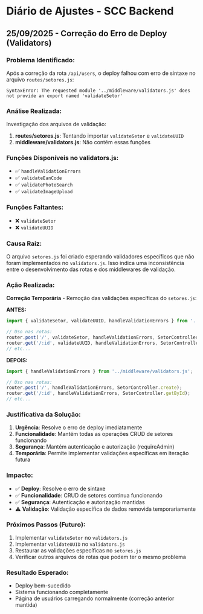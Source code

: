 # Diário de Ajustes - SCC Backend

## 25/09/2025 - Correção do Erro de Deploy (Validators)

### Problema Identificado:
Após a correção da rota `/api/users`, o deploy falhou com erro de sintaxe no arquivo `routes/setores.js`:

```
SyntaxError: The requested module '../middleware/validators.js' does not provide an export named 'validateSetor'
```

### Análise Realizada:
Investigação dos arquivos de validação:

1. **routes/setores.js**: Tentando importar `validateSetor` e `validateUUID`
2. **middleware/validators.js**: Não contém essas funções

### Funções Disponíveis no validators.js:
- ✅ `handleValidationErrors`
- ✅ `validateEanCode`
- ✅ `validatePhotoSearch`
- ✅ `validateImageUpload`

### Funções Faltantes:
- ❌ `validateSetor`
- ❌ `validateUUID`

### Causa Raiz:
O arquivo `setores.js` foi criado esperando validadores específicos que não foram implementados no `validators.js`. Isso indica uma inconsistência entre o desenvolvimento das rotas e dos middlewares de validação.

### Ação Realizada:
**Correção Temporária** - Remoção das validações específicas do `setores.js`:

**ANTES:**
```javascript
import { validateSetor, validateUUID, handleValidationErrors } from '../middleware/validators.js';

// Uso nas rotas:
router.post('/', validateSetor, handleValidationErrors, SetorController.create);
router.get('/:id', validateUUID, handleValidationErrors, SetorController.getById);
// etc...
```

**DEPOIS:**
```javascript
import { handleValidationErrors } from '../middleware/validators.js';

// Uso nas rotas:
router.post('/', handleValidationErrors, SetorController.create);
router.get('/:id', handleValidationErrors, SetorController.getById);
// etc...
```

### Justificativa da Solução:
1. **Urgência**: Resolve o erro de deploy imediatamente
2. **Funcionalidade**: Mantém todas as operações CRUD de setores funcionando
3. **Segurança**: Mantém autenticação e autorização (requireAdmin)
4. **Temporária**: Permite implementar validações específicas em iteração futura

### Impacto:
- ✅ **Deploy**: Resolve o erro de sintaxe
- ✅ **Funcionalidade**: CRUD de setores continua funcionando
- ✅ **Segurança**: Autenticação e autorização mantidas
- ⚠️ **Validação**: Validação específica de dados removida temporariamente

### Próximos Passos (Futuro):
1. Implementar `validateSetor` no `validators.js`
2. Implementar `validateUUID` no `validators.js`
3. Restaurar as validações específicas no `setores.js`
4. Verificar outros arquivos de rotas que podem ter o mesmo problema

### Resultado Esperado:
- Deploy bem-sucedido
- Sistema funcionando completamente
- Página de usuários carregando normalmente (correção anterior mantida)


